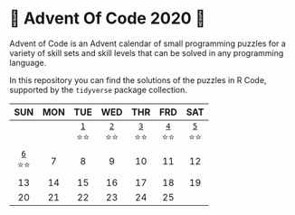 # :christmas_tree: Advent Of Code 2020 :gift:

Advent of Code is an Advent calendar of small programming puzzles for a variety of skill sets and skill levels that can be solved in any programming language.

In this repository you can find the solutions of the puzzles in R Code, supported by the `tidyverse` package collection. 

| SUN 	| MON 	| TUE 	| WED 	| THR 	| FRD 	| SAT 	|
|:-:	|:-:	|:-:	|:-:	|:-:	|:-:	|:-:	|
|  	|  	| [`1`](R/Day-01.md)<br>:star::star: 	| [`2`](R/Day-02.md)<br>:star::star: 	| [`3`](R/Day-03.md)<br>:star::star: 	| [`4`](R/Day-04.md)<br>:star::star: 	| [`5`](R/Day-05.md)<br>:star::star: 	|
| [`6`](R/Day-06.md)<br>:star::star: 	| 7 	| 8 	| 9 	| 10 	| 11 	| 12 	|
| 13 	| 14 	| 15 	| 16 	| 17 	| 18 	| 19 	|
| 20 	| 21 	| 22 	| 23 	| 24 	| 25 	|  	|

